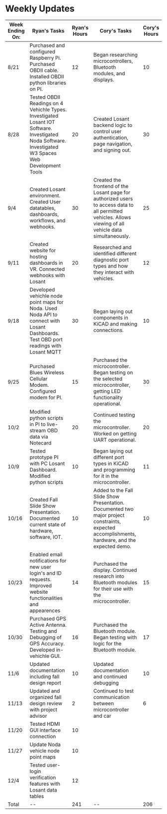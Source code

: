 # Weekly Updates
| Week Ending On: | Ryan's Tasks | Ryan's Hours| Cory's Tasks | Cory's Hours |
| --- | --- | --- | --- | --- |
| 8/21 | Purchased and configured Raspberry Pi. Purchased OBDII cable. Installed OBDII python libraries on PI. | 12 | Began researching microcontrollers, Bluetooth modules, and displays. | 10 |
| 8/28 | Tested OBDII Readings on 4 Vehichle Types. Investigated Losant IOT Software. Investigated Noda Software. Investigated W3 Spaces Web Development Tools | 20 | Created Losant backend logic to control user authentication, page navigation, and signing out. | 30 |
| 9/4 | Created Losant environment. Created User datatables, dashboards, workflows, and webhooks. | 30 | Created the frontend of the Losant page for authorized users to access data to all permitted vehicles. Allows viewing of all vehicle data simultaneously. | 25 |
| 9/11 | Created website for hosting dashboards in VR. Connected webhooks with Losant | 20 | Researched and identified different diagnostic port types and how they interact with vehicles. | 12 |
| 9/18 | Developed vehichle node point maps for Noda. Used Noda API to connect with Losant Dashboards. Test OBD port readings with Losant MQTT | 30 | Began laying out components in KiCAD and making connections. | 10 |
| 9/25 | Purchased Blues Wireless Cellular Modem. Configured modem for PI. | 15 | Purchased the microcontroller. Began testing on the selected microcontroller, getting LED functionality operational. | 30 |
| 10/2 | Modified python scripts in PI to live-stream OBD data via Notecard | 20 | Continued testing the microcontroller. Worked on getting UART operational. | 20 |
| 10/9 | Tested prototype PI with PC Losant Dashboard. Modified python scripts | 10 | Began laying out different port types in KiCAD and programming for it in the microcontroller. | 11 |
| 10/16 | Created Fall Slide Show Presentation. Documented current state of hardware, software, IOT. | 10 | Added to the Fall Slide Show Presentation. Documented two major project constraints, expected accomplishments, hardware, and the expected demo.  | 10 |
| 10/23 | Enabled email notifications for new user login's and ID requests. Improved website functionalities and appearences | 14 | Purchased the display. Continued research into Bluetooth modules for their use with the microcontroller. | 15 |
| 10/30 | Purchased GPS Active Antenna. Testing and Debugging of GPS Accuracy. Developed in-vehichle GUI. | 16 | Purchased the Bluetooth module. Began testing with logic for the Bluetooth module. | 17 |
| 11/6 | Updated documentation including fall design report | 10 | Updated documentation and continued debugging | 10 |
| 11/13 | Updated and organized fall design review with project advisor | 2 | Continued to test communication between microcontroller and car | 6 |
| 11/20 | Tested HDMI GUI interface connection |10|||
| 11/27 | Update Noda vehicle node point maps |10||
| 12/4 |Tested user-login verification features with Losant data tables |12||
| Total | -- | 241 | -- | 206 |
